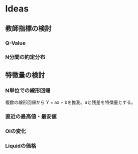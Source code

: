 # Ideas


## 教師指標の検討

### Q-Value

### N分間の約定分布




## 特徴量の検討

### N単位での線形回帰
複数の線形回帰から Y = ax + bを推測。aと残差を特徴量とする。

### 直近の最高値・最安値

### OIの変化

### Liquidの価格



